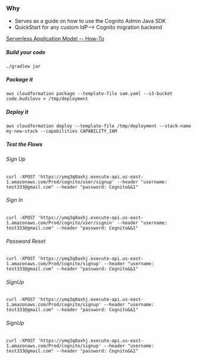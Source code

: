 ### Why
* Serves as a guide on how to use the Cognito Admin Java SDK
* QuickStart for any custom IdP--> Cognito migration backend

[Serverless Application Model -- How-To](https://github.com/awslabs/serverless-application-model/blob/master/HOWTO.md)

##### Build your code
```
./gradlew jar
```

##### Package it
```
aws cloudformation package --template-file sam.yaml --s3-bucket code.budilovv > /tmp/deployment
```

##### Deploy it
```
aws cloudformation deploy --template-file /tmp/deployment --stack-name my-new-stack --capabilities CAPABILITY_IAM
```

##### Test the Flows

###### Sign Up
```
curl -XPOST 'https://ymq3q8axhj.execute-api.us-east-1.amazonaws.com/Prod/cognito/user/signup' --header "username: test333@gmail.com" --header "password: Cognito&&1"
```

###### Sign In
```
curl -XPOST 'https://ymq3q8axhj.execute-api.us-east-1.amazonaws.com/Prod/cognito/user/signin' --header "username: test333@gmail.com" --header "password: Cognito&&1"
```

###### Password Reset
```
curl -XPOST 'https://ymq3q8axhj.execute-api.us-east-1.amazonaws.com/Prod/cognito/signup' --header "username: test333@gmail.com" --header "password: Cognito&&1"
```

###### SignUp
```
curl -XPOST 'https://ymq3q8axhj.execute-api.us-east-1.amazonaws.com/Prod/cognito/signup' --header "username: test333@gmail.com" --header "password: Cognito&&1"
```

###### SignUp
```
curl -XPOST 'https://ymq3q8axhj.execute-api.us-east-1.amazonaws.com/Prod/cognito/signup' --header "username: test333@gmail.com" --header "password: Cognito&&1"
```
